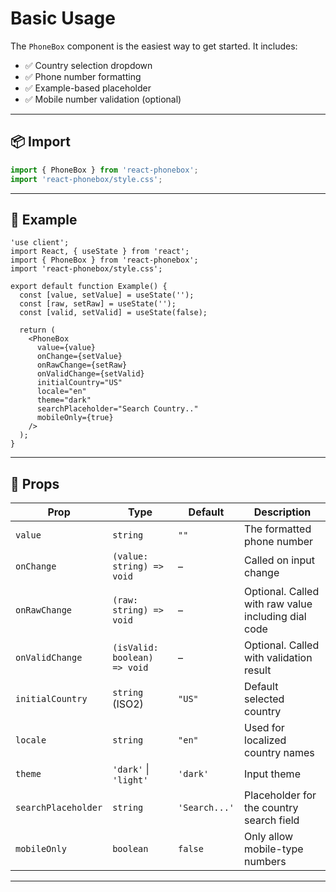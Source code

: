# Basic Usage

The `PhoneBox` component is the easiest way to get started. It includes:

- ✅ Country selection dropdown  
- ✅ Phone number formatting  
- ✅ Example-based placeholder  
- ✅ Mobile number validation (optional)  

---

## 📦 Import

```ts
import { PhoneBox } from 'react-phonebox';
import 'react-phonebox/style.css';
```

---

## 🚀 Example

```tsx
'use client';
import React, { useState } from 'react';
import { PhoneBox } from 'react-phonebox';
import 'react-phonebox/style.css';

export default function Example() {
  const [value, setValue] = useState('');
  const [raw, setRaw] = useState('');
  const [valid, setValid] = useState(false);

  return (
    <PhoneBox
      value={value}
      onChange={setValue}
      onRawChange={setRaw}
      onValidChange={setValid}
      initialCountry="US"
      locale="en"
      theme="dark"
      searchPlaceholder="Search Country.."
      mobileOnly={true}
    />
  );
}
```

---

## 🧾 Props

| Prop             | Type                                 | Default     | Description                                               |
|------------------|--------------------------------------|-------------|-----------------------------------------------------------|
| `value`          | `string`                             | `""`        | The formatted phone number                                |
| `onChange`       | `(value: string) => void`            | –           | Called on input change                                    |
| `onRawChange`    | `(raw: string) => void`              | –           | Optional. Called with raw value including dial code       |
| `onValidChange`  | `(isValid: boolean) => void`         | –           | Optional. Called with validation result                   |
| `initialCountry` | `string` (ISO2)                      | `"US"`      | Default selected country                                  |
| `locale`         | `string`                             | `"en"`      | Used for localized country names                          |
| `theme`          | `'dark'` \| `'light'`               | `'dark'`    | Input theme                                               |
| `searchPlaceholder` | `string`                         | `'Search...'`| Placeholder for the country search field                 |
| `mobileOnly`     | `boolean`                            | `false`     | Only allow mobile-type numbers                            |

---
